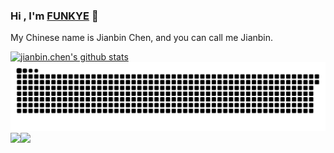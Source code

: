### Hi , I'm [FUNKYE](https://blog.funkye.icu/) 👋 
My Chinese name is Jianbin Chen, and you can call me Jianbin.

[![jianbin.chen's github stats](https://github-readme-stats.vercel.app/api?username=funky-eyes)](https://blog.funkye.icu/)
![](https://raw.githubusercontent.com/funky-eyes/funky-eyes/main/assets/github-contribution-grid-snake.svg)
<a href="#" style="cursor: default;">
  <img align="left" src="https://github-readme-stats.vercel.app/api/top-langs/?username=funky-eyes&hide=html,thrift" />
</a>
<a href="#" style="cursor: default;">
  <img  src="https://github-profile-trophy.vercel.app/?username=funky-eyes&theme=gruvbox&row=1&column=7&no-frame=true&no-bg=true" />
</div>

 
